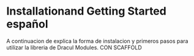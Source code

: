 # Installationand Getting Started español

A continuacion de explica la forma de instalacion y
primeros pasos para utilizar la libreria de 
Dracul Modules. CON SCAFFOLD